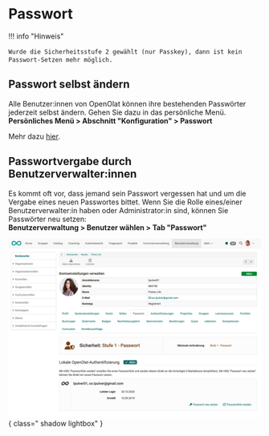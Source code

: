 # Passwort

!!! info "Hinweis"

    Wurde die Sicherheitsstufe 2 gewählt (nur Passkey), dann ist kein Passwort-Setzen mehr möglich.

## Passwort selbst ändern

Alle Benutzer:innen von OpenOlat können ihre bestehenden Passwörter jederzeit selbst ändern.
Gehen Sie dazu in das persönliche Menü.<br>
**Persönliches Menü > Abschnitt "Konfiguration" > Passwort**

Mehr dazu [hier](../personal_menu/Password.de.md).

## Passwortvergabe durch Benutzerverwalter:innen

Es kommt oft vor, dass jemand sein Passwort vergessen hat und um die Vergabe eines neuen Passwortes bittet. Wenn Sie die Rolle eines/einer Benutzerverwalter:in haben oder Administrator:in sind, können Sie Passwörter neu setzen:<br>
**Benutzerverwaltung > Benutzer wählen > Tab "Passwort"**

![password_admin_v1_de.png](assets/password_admin_v1_de.png){ class=" shadow lightbox" }


